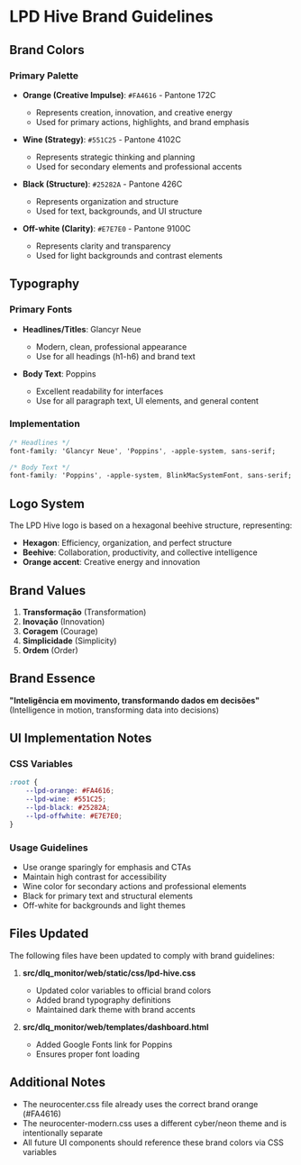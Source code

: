 # LPD Hive Brand Guidelines

## Brand Colors

### Primary Palette
- **Orange (Creative Impulse)**: `#FA4616` - Pantone 172C
  - Represents creation, innovation, and creative energy
  - Used for primary actions, highlights, and brand emphasis
  
- **Wine (Strategy)**: `#551C25` - Pantone 4102C  
  - Represents strategic thinking and planning
  - Used for secondary elements and professional accents
  
- **Black (Structure)**: `#25282A` - Pantone 426C
  - Represents organization and structure
  - Used for text, backgrounds, and UI structure
  
- **Off-white (Clarity)**: `#E7E7E0` - Pantone 9100C
  - Represents clarity and transparency
  - Used for light backgrounds and contrast elements

## Typography

### Primary Fonts
- **Headlines/Titles**: Glancyr Neue
  - Modern, clean, professional appearance
  - Use for all headings (h1-h6) and brand text
  
- **Body Text**: Poppins
  - Excellent readability for interfaces
  - Use for all paragraph text, UI elements, and general content

### Implementation
```css
/* Headlines */
font-family: 'Glancyr Neue', 'Poppins', -apple-system, sans-serif;

/* Body Text */
font-family: 'Poppins', -apple-system, BlinkMacSystemFont, sans-serif;
```

## Logo System

The LPD Hive logo is based on a hexagonal beehive structure, representing:
- **Hexagon**: Efficiency, organization, and perfect structure
- **Beehive**: Collaboration, productivity, and collective intelligence
- **Orange accent**: Creative energy and innovation

## Brand Values

1. **Transformação** (Transformation)
2. **Inovação** (Innovation)  
3. **Coragem** (Courage)
4. **Simplicidade** (Simplicity)
5. **Ordem** (Order)

## Brand Essence

**"Inteligência em movimento, transformando dados em decisões"**
(Intelligence in motion, transforming data into decisions)

## UI Implementation Notes

### CSS Variables
```css
:root {
    --lpd-orange: #FA4616;
    --lpd-wine: #551C25;
    --lpd-black: #25282A;
    --lpd-offwhite: #E7E7E0;
}
```

### Usage Guidelines
- Use orange sparingly for emphasis and CTAs
- Maintain high contrast for accessibility
- Wine color for secondary actions and professional elements
- Black for primary text and structural elements
- Off-white for backgrounds and light themes

## Files Updated

The following files have been updated to comply with brand guidelines:

1. **src/dlq_monitor/web/static/css/lpd-hive.css**
   - Updated color variables to official brand colors
   - Added brand typography definitions
   - Maintained dark theme with brand accents

2. **src/dlq_monitor/web/templates/dashboard.html**
   - Added Google Fonts link for Poppins
   - Ensures proper font loading

## Additional Notes

- The neurocenter.css file already uses the correct brand orange (#FA4616)
- The neurocenter-modern.css uses a different cyber/neon theme and is intentionally separate
- All future UI components should reference these brand colors via CSS variables